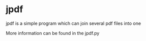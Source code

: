jpdf
====

jpdf is a simple program which can join several pdf files into one

More information can be found in the jpdf.py

